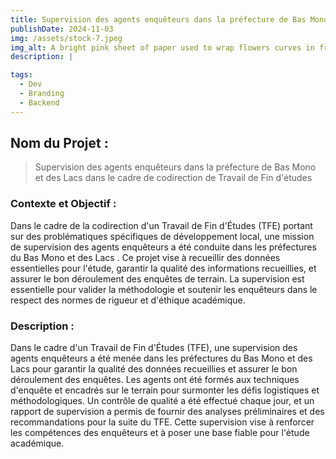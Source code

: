 ```yaml
---
title: Supervision des agents enquêteurs dans la préfecture de Bas Mono et des Lacs dans le cadre de codirection de Travail de Fin d'études
publishDate: 2024-11-03 
img: /assets/stock-7.jpeg
img_alt: A bright pink sheet of paper used to wrap flowers curves in front of rich blue background
description: |

tags:
  - Dev
  - Branding
  - Backend
---
```


## Nom du Projet : 

> Supervision des agents enquêteurs dans la préfecture de Bas Mono et des Lacs dans le cadre de codirection de Travail de Fin d'études

### Contexte et Objectif : 

Dans le cadre de la codirection d'un Travail de Fin d'Études (TFE) portant sur des problématiques spécifiques de développement local, une mission de supervision des agents enquêteurs a été conduite dans les préfectures du Bas Mono et des Lacs . Ce projet vise à recueillir des données essentielles pour l'étude, garantir la qualité des informations recueillies, et assurer le bon déroulement des enquêtes de terrain. La supervision est essentielle pour valider la méthodologie et soutenir les enquêteurs dans le respect des normes de rigueur et d'éthique académique.


### Description :
Dans le cadre d'un Travail de Fin d'Études (TFE), une supervision des agents enquêteurs a été menée dans les préfectures du Bas Mono et des Lacs pour garantir la qualité des données recueillies et assurer le bon déroulement des enquêtes. Les agents ont été formés aux techniques d'enquête et encadrés sur le terrain pour surmonter les défis logistiques et méthodologiques. Un contrôle de qualité a été effectué chaque jour, et un rapport de supervision a permis de fournir des analyses préliminaires et des recommandations pour la suite du TFE. Cette supervision vise à renforcer les compétences des enquêteurs et à poser une base fiable pour l'étude académique.